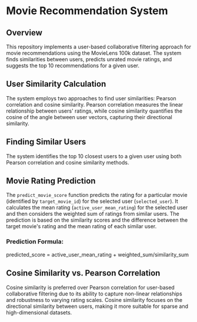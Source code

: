 # Movie Recommendation System

## Overview

This repository implements a user-based collaborative filtering approach for movie recommendations using the MovieLens 100k dataset. The system finds similarities between users, predicts unrated movie ratings, and suggests the top 10 recommendations for a given user.

## User Similarity Calculation

The system employs two approaches to find user similarities: Pearson correlation and cosine similarity. Pearson correlation measures the linear relationship between users' ratings, while cosine similarity quantifies the cosine of the angle between user vectors, capturing their directional similarity.

## Finding Similar Users

The system identifies the top 10 closest users to a given user using both Pearson correlation and cosine similarity methods.

## Movie Rating Prediction

The `predict_movie_score` function predicts the rating for a particular movie (identified by `target_movie_id`) for the selected user (`selected_user`). It calculates the mean rating (`active_user_mean_rating`) for the selected user and then considers the weighted sum of ratings from similar users. The prediction is based on the similarity scores and the difference between the target movie's rating and the mean rating of each similar user.

### Prediction Formula:

predicted_score = active_user_mean_rating + weighted_sum/similarity_sum

## Cosine Similarity vs. Pearson Correlation

Cosine similarity is preferred over Pearson correlation for user-based collaborative filtering due to its ability to capture non-linear relationships and robustness to varying rating scales. Cosine similarity focuses on the directional similarity between users, making it more suitable for sparse and high-dimensional datasets.
